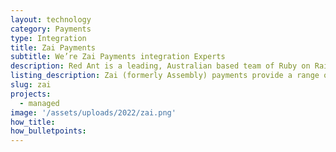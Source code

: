 ```yaml
---
layout: technology
category: Payments
type: Integration
title: Zai Payments
subtitle: We’re Zai Payments integration Experts
description: Red Ant is a leading, Australian based team of Ruby on Rails Developers. We’ve worked with hundreds of companies and startups to integrate their apps with Zai Payments.
listing_description: Zai (formerly Assembly) payments provide a range of innovative digital payment services that can be incorporated into your e-commerce platform. Reliable, fast payments systems that allow customers to make payments with ease and high levels of confidence are critical in any e-commerce platform. Zai allows you to build flexible payment solutions that are unique to your app or business model. We have experience in building complex digital wallets and payments systems.
slug: zai
projects:
  - managed
image: '/assets/uploads/2022/zai.png'
how_title:
how_bulletpoints:
---
```


